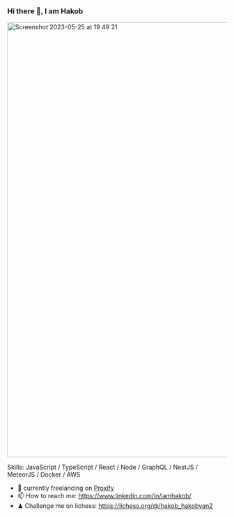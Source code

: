 ### Hi there 👋, I am Hakob


<img width="1000" alt="Screenshot 2023-05-25 at 19 49 21" src="https://github.com/iamhakob/iamhakob/assets/38080008/56b2eb8f-3ef2-4ee1-9ef5-2ded94d5c20a">

Skills: JavaScript / TypeScript / React / Node / GraphQL / NestJS / MeteorJS / Docker / AWS

- 🔭 currently freelancing on [Proxify](https://app.proxify.io/)
- 📫 How to reach me: https://www.linkedin.com/in/iamhakob/
- ♟ Challenge me on lichess: https://lichess.org/@/hakob_hakobyan2
